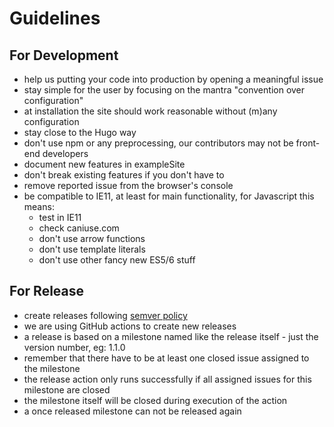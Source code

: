 # Guidelines

## For Development

- help us putting your code into production by opening a meaningful issue
- stay simple for the user by focusing on the mantra "convention over configuration"
- at installation the site should work reasonable without (m)any configuration
- stay close to the Hugo way
- don't use npm or any preprocessing, our contributors may not be front-end developers
- document new features in exampleSite
- don't break existing features if you don't have to
- remove reported issue from the browser's console
- be compatible to IE11, at least for main functionality, for Javascript this means:
  - test in IE11
  - check caniuse.com
  - don't use arrow functions
  - don't use template literals
  - don't use other fancy new ES5/6 stuff

## For Release

- create releases following [semver policy](https://semver.org/)
- we are using GitHub actions to create new releases
- a release is based on a milestone named like the release itself - just the version number, eg: 1.1.0
- remember that there have to be at least one closed issue assigned to the milestone
- the release action only runs successfully if all assigned issues for this milestone are closed
- the milestone itself will be closed during execution of the action
- a once released milestone can not be released again
